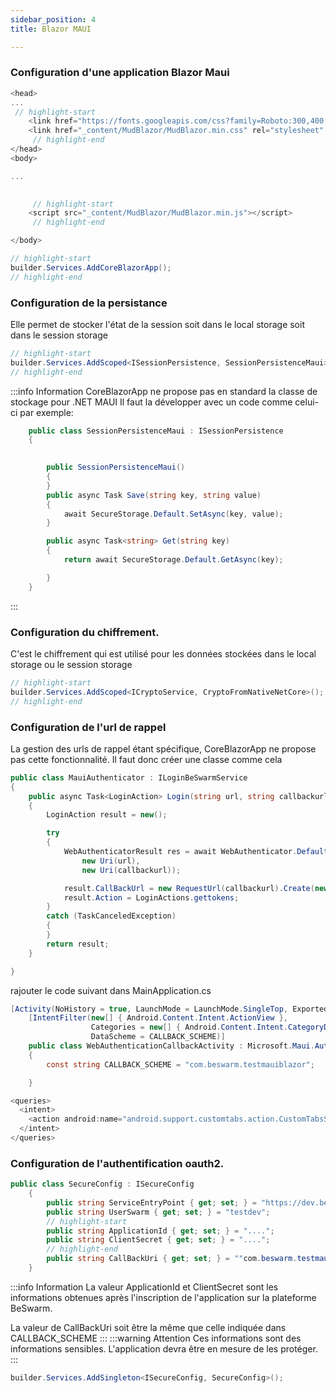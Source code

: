 ```yaml
---
sidebar_position: 4
title: Blazor MAUI

---
```


### Configuration d'une application Blazor Maui

```csharp title="wwwroot/index.html
<head>
...
 // highlight-start
	<link href="https://fonts.googleapis.com/css?family=Roboto:300,400,500,700&display=swap" rel="stylesheet" />
	<link href="_content/MudBlazor/MudBlazor.min.css" rel="stylesheet" />
	 // highlight-end
</head>
<body>

...

	
	 // highlight-start
	<script src="_content/MudBlazor/MudBlazor.min.js"></script>
	 // highlight-end

</body>
```

```csharp title="MauiProgram.cs"
// highlight-start
builder.Services.AddCoreBlazorApp();
// highlight-end
```
### Configuration de  la persistance
Elle permet de stocker l'état de la session soit dans le local storage soit dans le session storage
```csharp title="MauiProgram.cs"
// highlight-start
builder.Services.AddScoped<ISessionPersistence, SessionPersistenceMaui>();
// highlight-end
```
:::info Information
CoreBlazorApp ne propose pas en standard la classe de stockage pour .NET MAUI
Il faut la développer avec un code comme celui-ci par exemple:
```csharp
	public class SessionPersistenceMaui : ISessionPersistence
	{
		

		public SessionPersistenceMaui()
		{
		}
		public async Task Save(string key, string value)
		{
			await SecureStorage.Default.SetAsync(key, value);
		}

		public async Task<string> Get(string key)
		{
			return await SecureStorage.Default.GetAsync(key);

		}
	}
```
:::


### Configuration du chiffrement.
C'est le chiffrement qui est utilisé pour les données stockées dans le local storage ou le session storage
```csharp title="program.cs"
// highlight-start
builder.Services.AddScoped<ICryptoService, CryptoFromNativeNetCore>();
// highlight-end
```
### Configuration de  l'url de rappel 
La gestion des urls de rappel étant spécifique, CoreBlazorApp ne propose pas cette fonctionnalité.
Il faut donc créer une classe comme cela
```csharp title="program.cs"
public class MauiAuthenticator : ILoginBeSwarmService
{
	public async Task<LoginAction> Login(string url, string callbackurl)
	{
		LoginAction result = new();

		try
		{
			WebAuthenticatorResult res = await WebAuthenticator.Default.AuthenticateAsync(
				new Uri(url),
				new Uri(callbackurl));

			result.CallBackUrl = new RequestUrl(callbackurl).Create(new Parameters(res.Properties));
			result.Action = LoginActions.gettokens;
		}
		catch (TaskCanceledException)
		{
		}
		return result;
	}

}
```
rajouter le code suivant dans MainApplication.cs
```csharp title="MainApplication.cs"
[Activity(NoHistory = true, LaunchMode = LaunchMode.SingleTop, Exported = true)]
	[IntentFilter(new[] { Android.Content.Intent.ActionView },
				  Categories = new[] { Android.Content.Intent.CategoryDefault, Android.Content.Intent.CategoryBrowsable },
				  DataScheme = CALLBACK_SCHEME)]
	public class WebAuthenticationCallbackActivity : Microsoft.Maui.Authentication.WebAuthenticatorCallbackActivity
	{
		const string CALLBACK_SCHEME = "com.beswarm.testmauiblazor";

	}
```
```csharp title="Plateformes/Android/AndroidManifest.xml"
<queries>
  <intent>
    <action android:name="android.support.customtabs.action.CustomTabsService" />
  </intent>
</queries>
```


### Configuration de  l'authentification oauth2.
```csharp 
public class SecureConfig : ISecureConfig
	{
		public string ServiceEntryPoint { get; set; } = "https://dev.beswarm.net";
		public string UserSwarm { get; set; } = "testdev";
		// highlight-start
		public string ApplicationId { get; set; } = "....";
		public string ClientSecret { get; set; } = "....";
		// highlight-end
		public string CallBackUri { get; set; } = ""com.beswarm.testmauiblazor://";
	}
```
:::info Information
La valeur ApplicationId et ClientSecret sont les informations obtenues après l'inscription de l'application sur la plateforme BeSwarm.

La valeur de CallBackUri soit être la même que celle indiquée dans CALLBACK_SCHEME 
:::
:::warning Attention
Ces informations sont des informations sensibles. L'application devra être en mesure de les protéger.
:::

```csharp title="program.cs"
builder.Services.AddSingleton<ISecureConfig, SecureConfig>();

```
